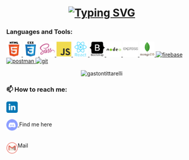 <h1 align="center">
  <a href="https://git.io/typing-svg">
    <img src="https://readme-typing-svg.demolab.com?font=Fira+Code&weight=600&size=77&duration=1500&pause=300&color=38C2FFFF&background=000000&center=true&vCenter=true&multiline=true&random=false&width=1920&height=300&lines=Hi+there!;I'm+Gast%C3%B3n;Welcome+to+my+Github+profile;aa" alt="Typing SVG" />
  </a>
</h1>

<h3 align="left">Languages and Tools:</h3>
<p align="left"> 
  <a href="https://www.w3.org/html/" target="_blank" rel="noreferrer">
    <img src="https://raw.githubusercontent.com/devicons/devicon/master/icons/html5/html5-original-wordmark.svg" alt="html5" width="40" height="40"/>
  </a>

  <a href="https://www.w3schools.com/css/" target="_blank" rel="noreferrer">
    <img src="https://raw.githubusercontent.com/devicons/devicon/master/icons/css3/css3-original-wordmark.svg" alt="css3" width="40" height="40"/>
  </a>

  <a href="https://sass-lang.com" target="_blank" rel="noreferrer"> 
    <img src="https://raw.githubusercontent.com/devicons/devicon/master/icons/sass/sass-original.svg" alt="sass" width="40" height="40"/> 
  </a>

  <a href="https://developer.mozilla.org/en-US/docs/Web/JavaScript" target="_blank" rel="noreferrer"> 
    <img src="https://raw.githubusercontent.com/devicons/devicon/master/icons/javascript/javascript-original.svg" alt="javascript" width="40" height="40"/>
  </a>

  <a href="https://reactjs.org/" target="_blank" rel="noreferrer">
    <img src="https://raw.githubusercontent.com/devicons/devicon/master/icons/react/react-original-wordmark.svg" alt="react" width="40" height="40"/> 
  </a>

  <a href="https://getbootstrap.com" target="_blank" rel="noreferrer"> 
    <img src="https://raw.githubusercontent.com/devicons/devicon/master/icons/bootstrap/bootstrap-plain-wordmark.svg" alt="bootstrap" width="40" height="40"/>
  </a>

  <a href="https://nodejs.org" target="_blank" rel="noreferrer"> 
    <img src="https://raw.githubusercontent.com/devicons/devicon/master/icons/nodejs/nodejs-original-wordmark.svg" alt="nodejs" width="40" height="40"/>  
  </a>

  <a href="https://expressjs.com" target="_blank" rel="noreferrer">
    <img src="https://raw.githubusercontent.com/devicons/devicon/master/icons/express/express-original-wordmark.svg" alt="express" width="40" height="40"/>  
  </a>

  <a href="https://www.mongodb.com/" target="_blank" rel="noreferrer"> 
    <img src="https://raw.githubusercontent.com/devicons/devicon/master/icons/mongodb/mongodb-original-wordmark.svg" alt="mongodb" width="40" height="40"/>  
  </a>

  <a href="https://firebase.google.com/" target="_blank" rel="noreferrer"> 
    <img src="https://www.vectorlogo.zone/logos/firebase/firebase-icon.svg" alt="firebase" width="40" height="40"/>
  </a> 

  <a href="https://postman.com" target="_blank" rel="noreferrer"> 
    <img src="https://www.vectorlogo.zone/logos/getpostman/getpostman-icon.svg" alt="postman" width="40" height="40"/>  
  </a>
  
  <a href="https://git-scm.com/" target="_blank" rel="noreferrer"> 
    <img src="https://www.vectorlogo.zone/logos/git-scm/git-scm-icon.svg" alt="git" width="40" height="40"/> 
  </a>
</p>

<p align="center" ><img align="center" src="https://github-readme-stats.vercel.app/api/top-langs?username=gastontittarelli&show_icons=true&locale=en&layout=compact&theme=algolia" alt="gastontittarelli" /></p>

<h3 align="left"> 📫 How to reach me:</h3>
<p align="left">
    <a href="https://linkedin.com/in/gastontittarelli" target="blank">
      <img align="center" src="https://github.com/GastonTittarelli/GastonTittarelli/blob/main/assets/linkedin.svg" alt="linkedin" height="30" width="30" />
    </a>
  <br>
  <br>
    <a href="https://discord.com" target="blank">
      <img align="center" src="https://github.com/GastonTittarelli/GastonTittarelli/blob/main/assets/discord-round.svg" alt="discord" height="30" width="30" />
    </a>
    <a> Find me here </a>
  <br>
  <br>
    <div width="400"> 
      <a href="https://gmail.com" target="blank">
        <img align="left" src="https://github.com/GastonTittarelli/GastonTittarelli/blob/main/assets/gmail.png" alt="gmail" height="30" width="30" />
      </a>
      <p width="100" > Mail </p>
    </div>
</p>


